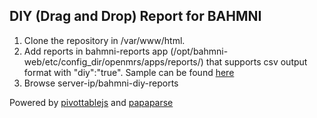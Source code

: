 ## DIY (Drag and Drop) Report for BAHMNI
1. Clone the repository in /var/www/html.
2. Add reports in bahmni-reports app (/opt/bahmni-web/etc/config_dir/openmrs/apps/reports/) that supports csv output format with "diy":"true". Sample can be found [here](https://raw.githubusercontent.com/padamdahal/bahmni-diy-reports/master/sample_reports.json)
3. Browse server-ip/bahmni-diy-reports

Powered by [pivottablejs](https://pivottable.js.org) and [papaparse](https://www.papaparse.com/)